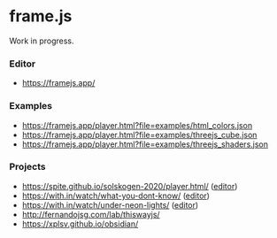 # frame.js

Work in progress.

### Editor

* https://framejs.app/

### Examples

* https://framejs.app/player.html?file=examples/html_colors.json
* https://framejs.app/player.html?file=examples/threejs_cube.json
* https://framejs.app/player.html?file=examples/threejs_shaders.json

### Projects

* https://spite.github.io/solskogen-2020/player.html/ ([editor](https://spite.github.io/solskogen-2020/editor.html))
* https://with.in/watch/what-you-dont-know/ ([editor](https://within-unlimited.github.io/what-you-dont-know/editor/))
* https://with.in/watch/under-neon-lights/ ([editor](https://within-unlimited.github.io/under-neon-lights/))
* http://fernandojsg.com/lab/thiswayjs/
* https://xplsv.github.io/obsidian/
